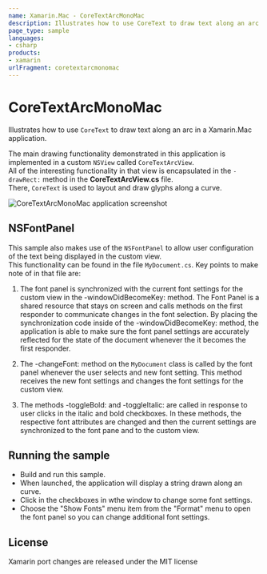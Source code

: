 ```yaml
---
name: Xamarin.Mac - CoreTextArcMonoMac
description: Illustrates how to use CoreText to draw text along an arc in a Xamarin.Mac application. The main drawing functionality demonstrated in this...
page_type: sample
languages:
- csharp
products:
- xamarin
urlFragment: coretextarcmonomac
---
```

# CoreTextArcMonoMac

Illustrates how to use `CoreText` to draw text along an arc in a Xamarin.Mac application.

The main drawing functionality demonstrated in this application is implemented in a custom `NSView` called `CoreTextArcView`.  
All of the interesting functionality in that view is encapsulated in the  `-drawRect:` method in the **CoreTextArcView.cs** file.  
There, `CoreText` is used to layout and draw glyphs along a curve.

![CoreTextArcMonoMac application screenshot](Screenshots/0.png "CoreTextArcMonoMac application screenshot")

## NSFontPanel

This sample also makes use of the `NSFontPanel` to allow user configuration of the text being displayed in the custom view.  
This functionality can be found in the file `MyDocument.cs`. Key points to make note of in that file are:

1. The font panel is synchronized with the current font settings for the custom view in the -windowDidBecomeKey: method. The Font Panel is a shared resource that stays on screen and calls methods on the first responder to communicate changes in the font selection. By placing the synchronization code inside of the -windowDidBecomeKey: method, the application is able to make sure the font panel settings are accurately reflected for the state of the document whenever the it becomes the first responder.

2. The -changeFont: method on the `MyDocument` class is called by the font panel whenever the user selects and new font setting. This method receives the new font settings and changes the font settings for the custom view.

3. The methods -toggleBold: and -toggleItalic: are called in response to user clicks in the italic and bold checkboxes. In these methods, the respective font attributes are changed and then the current settings are synchronized to the font pane and to the custom view.

## Running the sample

* Build and run this sample.  
* When launched, the application will display a string drawn along an curve.  
* Click in the checkboxes in wthe window to change some font settings.  
* Choose the "Show Fonts" menu item from the "Format" menu to open the font panel so you can change additional font settings.

## License

Xamarin port changes are released under the MIT license
